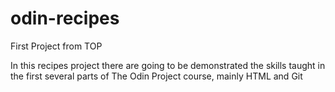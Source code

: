 # odin-recipes
First Project from TOP

In this recipes project there are going to be demonstrated the skills taught in the first several parts of The Odin Project course, mainly HTML and Git
